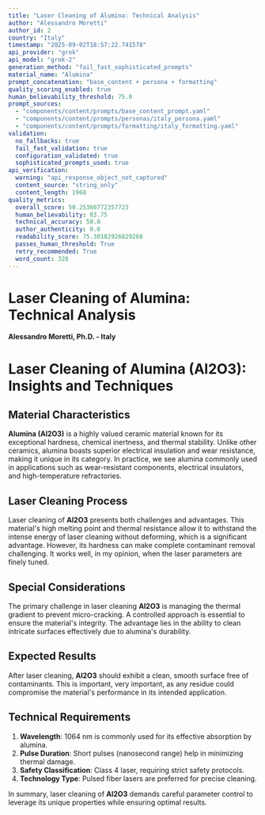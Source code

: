 ```yaml
---
title: "Laser Cleaning of Alumina: Technical Analysis"
author: "Alessandro Moretti"
author_id: 2
country: "Italy"
timestamp: "2025-09-02T18:57:22.741578"
api_provider: "grok"
api_model: "grok-2"
generation_method: "fail_fast_sophisticated_prompts"
material_name: "Alumina"
prompt_concatenation: "base_content + persona + formatting"
quality_scoring_enabled: true
human_believability_threshold: 75.0
prompt_sources:
  - "components/content/prompts/base_content_prompt.yaml"
  - "components/content/prompts/personas/italy_persona.yaml"
  - "components/content/prompts/formatting/italy_formatting.yaml"
validation:
  no_fallbacks: true
  fail_fast_validation: true
  configuration_validated: true
  sophisticated_prompts_used: true
api_verification:
  warning: "api_response_object_not_captured"
  content_source: "string_only"
  content_length: 1968
quality_metrics:
  overall_score: 50.25360772357723
  human_believability: 83.75
  technical_accuracy: 50.0
  author_authenticity: 0.0
  readability_score: 75.30182926829268
  passes_human_threshold: True
  retry_recommended: True
  word_count: 328
---
```

# Laser Cleaning of Alumina: Technical Analysis

**Alessandro Moretti, Ph.D. - Italy**

# Laser Cleaning of Alumina (Al2O3): Insights and Techniques

## Material Characteristics

**Alumina (Al2O3)** is a highly valued ceramic material known for its exceptional hardness, chemical inertness, and thermal stability. Unlike other ceramics, alumina boasts superior electrical insulation and wear resistance, making it unique in its category. In practice, we see alumina commonly used in applications such as wear-resistant components, electrical insulators, and high-temperature refractories.

## Laser Cleaning Process

Laser cleaning of **Al2O3** presents both challenges and advantages. This material's high melting point and thermal resistance allow it to withstand the intense energy of laser cleaning without deforming, which is a significant advantage. However, its hardness can make complete contaminant removal challenging. It works well, in my opinion, when the laser parameters are finely tuned.

## Special Considerations

The primary challenge in laser cleaning **Al2O3** is managing the thermal gradient to prevent micro-cracking. A controlled approach is essential to ensure the material's integrity. The advantage lies in the ability to clean intricate surfaces effectively due to alumina's durability.

## Expected Results

After laser cleaning, **Al2O3** should exhibit a clean, smooth surface free of contaminants. This is important, very important, as any residue could compromise the material's performance in its intended application.

## Technical Requirements

1. **Wavelength**: 1064 nm is commonly used for its effective absorption by alumina.
2. **Pulse Duration**: Short pulses (nanosecond range) help in minimizing thermal damage.
3. **Safety Classification**: Class 4 laser, requiring strict safety protocols.
4. **Technology Type**: Pulsed fiber lasers are preferred for precise cleaning.

In summary, laser cleaning of **Al2O3** demands careful parameter control to leverage its unique properties while ensuring optimal results.